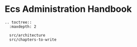 # Ecs Administration Handbook


```eval_rst
.. toctree::
  :maxdepth: 2

  src/architecture
  src/chapters-to-write

```
